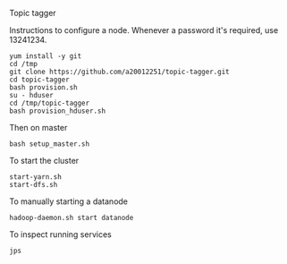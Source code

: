 Topic tagger


Instructions to configure a node. Whenever a password it's required, use 13241234.

```
yum install -y git
cd /tmp
git clone https://github.com/a20012251/topic-tagger.git
cd topic-tagger
bash provision.sh
su - hduser
cd /tmp/topic-tagger
bash provision_hduser.sh
```

Then on master
```
bash setup_master.sh
```

To start the cluster
```
start-yarn.sh
start-dfs.sh
```

To manually starting a datanode
```
hadoop-daemon.sh start datanode
```

To inspect running services
```
jps
```
